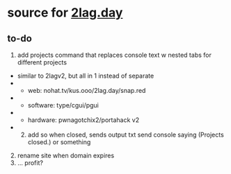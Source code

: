 # source for [2lag.day](https://2lag.day)

## to-do

1. add projects command that replaces console text w nested tabs for different projects
* similar to 2lagv2, but all in 1 instead of separate
* * web: nohat.tv/kus.ooo/2lag.day/snap.red
* * software: type/cgui/pgui
* * hardware: pwnagotchix2/portahack v2
* 2. add so when closed, sends output txt send console saying (Projects closed.) or something
2. rename site when domain expires
3. ... profit?
